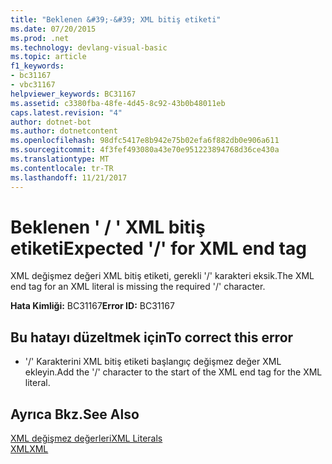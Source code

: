 ```yaml
---
title: "Beklenen &#39;-&#39; XML bitiş etiketi"
ms.date: 07/20/2015
ms.prod: .net
ms.technology: devlang-visual-basic
ms.topic: article
f1_keywords:
- bc31167
- vbc31167
helpviewer_keywords: BC31167
ms.assetid: c3380fba-48fe-4d45-8c92-43b0b48011eb
caps.latest.revision: "4"
author: dotnet-bot
ms.author: dotnetcontent
ms.openlocfilehash: 98dfc5417e8b942e75b02efa6f882db0e906a611
ms.sourcegitcommit: 4f3fef493080a43e70e951223894768d36ce430a
ms.translationtype: MT
ms.contentlocale: tr-TR
ms.lasthandoff: 11/21/2017
---
```

# <a name="expected-3939-for-xml-end-tag"></a><span data-ttu-id="ca92e-102">Beklenen &#39; / &#39; XML bitiş etiketi</span><span class="sxs-lookup"><span data-stu-id="ca92e-102">Expected &#39;/&#39; for XML end tag</span></span>
<span data-ttu-id="ca92e-103">XML değişmez değeri XML bitiş etiketi, gerekli '/' karakteri eksik.</span><span class="sxs-lookup"><span data-stu-id="ca92e-103">The XML end tag for an XML literal is missing the required '/' character.</span></span>  
  
 <span data-ttu-id="ca92e-104">**Hata Kimliği:** BC31167</span><span class="sxs-lookup"><span data-stu-id="ca92e-104">**Error ID:** BC31167</span></span>  
  
## <a name="to-correct-this-error"></a><span data-ttu-id="ca92e-105">Bu hatayı düzeltmek için</span><span class="sxs-lookup"><span data-stu-id="ca92e-105">To correct this error</span></span>  
  
-   <span data-ttu-id="ca92e-106">'/' Karakterini XML bitiş etiketi başlangıç değişmez değer XML ekleyin.</span><span class="sxs-lookup"><span data-stu-id="ca92e-106">Add the '/' character to the start of the XML end tag for the XML literal.</span></span>  
  
## <a name="see-also"></a><span data-ttu-id="ca92e-107">Ayrıca Bkz.</span><span class="sxs-lookup"><span data-stu-id="ca92e-107">See Also</span></span>  
 [<span data-ttu-id="ca92e-108">XML değişmez değerleri</span><span class="sxs-lookup"><span data-stu-id="ca92e-108">XML Literals</span></span>](../../visual-basic/language-reference/xml-literals/index.md)  
 [<span data-ttu-id="ca92e-109">XML</span><span class="sxs-lookup"><span data-stu-id="ca92e-109">XML</span></span>](../../visual-basic/programming-guide/language-features/xml/index.md)
